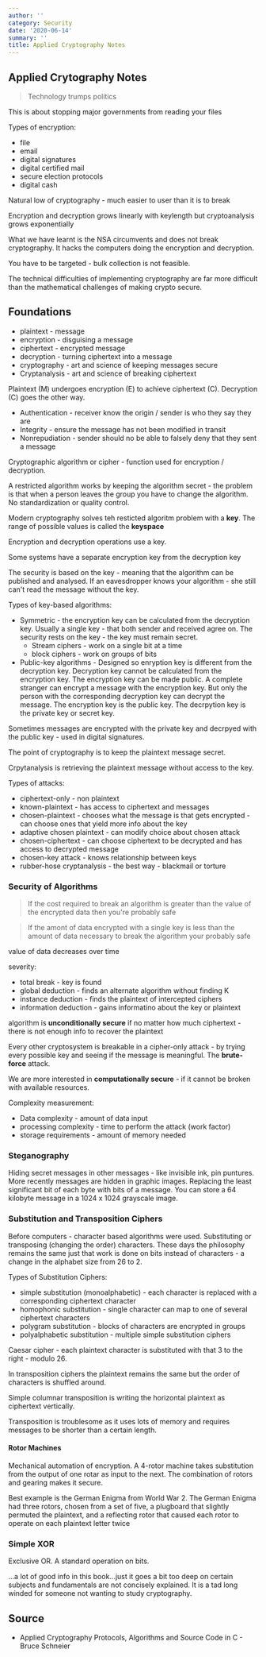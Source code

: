 ```yaml
---
author: ''
category: Security
date: '2020-06-14'
summary: ''
title: Applied Cryptography Notes
---
```

## Applied Crytography Notes

> Technology trumps politics

This is about stopping major governments from reading your files

Types of encryption:

* file
* email
* digital signatures
* digital certified mail
* secure election protocols
* digital cash

Natural low of cryptography - much easier to user than it is to break

Encryption and decryption grows linearly with keylength but cryptoanalysis grows exponentially

What we have learnt is the NSA circumvents and does not break cryptography. It hacks the computers doing the encryption and decryption.

You have to be targeted - bulk collection is not feasible.

The technical difficulties of implementing cryptography are far more difficult than the mathematical challenges of making crypto secure.

## Foundations

* plaintext - message
* encryption - disguising a message
* ciphertext - encrypted message
* decryption - turning ciphertext into a message
* cryptography - art and science of keeping messages secure
* Cryptanalysis - art and science of breaking ciphertext

Plaintext (M) undergoes encryption (E) to achieve ciphertext (C). Decryption (C) goes the other way.

* Authentication - receiver know the origin / sender is who they say they are
* Integrity - ensure the message has not been modified in transit
* Nonrepudiation - sender should no be able to falsely deny that they sent a message

Cryptographic algorithm or cipher - function used for encryption  / decryption.

A restricted algorithm works by keeping the algorithm secret - the problem is that when a person leaves the group you have to change the algorithm. No standardization or quality control.

Modern cryptography solves teh resticted algoritm problem with a **key**.
The range of possible values is called the **keyspace**

Encryption and decryption operations use a key.

Some systems have a separate encryption key from the decryption key

The security is based on the key - meaning that the algorithm can be published and analysed.
If an eavesdropper knows your algorithm - she still can't read the message without the key.

Types of key-based algorithms:

* Symmetric - the encryption key can be calculated from the decryption key. Usually a single key - that both sender and received agree on. The security rests on the key - the key must remain secret.
    * Stream ciphers - work on a single bit at a time
    * block ciphers - work on groups of bits
* Public-key algorithms - Designed so enryption key is different from the decryption key. Decryption key cannot be calculated from the encryption key. The encryption key can be made public. A complete stranger can encrypt a message with the encryption key. But only the person with the corresponding decryption key can decrypt the message. The encryption key is the public key. The decrpytion key is the private key or secret key.

Sometimes messages are encrypted with the private key and decrpyed with the public key - used in digital signatures.

The point of cryptography is to keep the plaintext message secret.

Crpytanalysis is retrieving the plaintext message without access to the key.

Types of attacks:

* ciphertext-only - non plaintext
* known-plaintext - has access to ciphertext and messages
* chosen-plaintext - chooses what the message is that gets encrypted - can choose ones that yield more info about the key
* adaptive chosen plaintext - can modify choice about chosen attack
* chosen-ciphertext - can choose ciphertext to be decrypted and has access to decrypted message
* chosen-key attack - knows relationship between keys
* rubber-hose cryptanalysis - the best way - blackmail or torture

### Security of Algorithms

> If the cost required to break an algorithm is greater than the value of the encrypted data then you're probably safe

> If the amont of data encrypted with a single key is less than the amount of data necessary to break the algorithm your probably safe

value of data decreases over time

severity:

* total break - key is found
* global deduction - finds an alternate algorithm without finding K
* instance deduction - finds the plaintext of intercepted ciphers
* information deduction - gains informatino about the key or plaintext

algorithm is **unconditionally secure** if no matter how much ciphertext - there is not enough info to recover the plaintext

Every other cryptosystem is breakable in a cipher-only attack - by trying every possible key and seeing if the message is meaningful. The **brute-force** attack.

We are more interested in **computationally secure** - if it cannot be broken with available resources.

Complexity measurement:

* Data complexity - amount of data input
* processing complexity - time to perform the attack (work factor)
* storage requirements - amount of memory needed

### Steganography

Hiding secret messages in other messages - like invisible ink, pin puntures. More recently messages are hidden in graphic images. Replacing the least significant bit of each byte with bits of a message. You can store a 64 kilobyte message in a 1024 x 1024 grayscale image.

### Substitution and Transposition Ciphers

Before computers - character based algorithms were used. Substituting or transposing (changing the order) characters.
These days the philosophy remains the same just that work is done on bits instead of characters - a change in the alphabet size from 26 to 2.

Types of Substitution Ciphers:

* simple substitution (monoalphabetic) - each character is replaced with a corresponding ciphertext character
* homophonic substitution - single character can map to one of several ciphertext characters
* polygram substitution - blocks of characters are encrypted in groups
* polyalphabetic substitution - multiple simple substitution ciphers

Caesar cipher - each plaintext character is substituted with that 3 to the right - modulo 26.

In transposition ciphers the plaintext remains the same but the order of characters is shuffled around.

Simple columnar transposition is writing the horizontal plaintext as ciphertext vertically.

Transposition is troublesome as it uses lots of memory and requires messages to be shorter than a certain length.

#### Rotor Machines

Mechanical automation of encryption. A 4-rotor machine takes substitution from the output of one rotar as input to the next.
The combination of rotors and gearing makes it secure.

Best example is the German Enigma from World War 2.
The German Enigma had three rotors, chosen from a set of five, a plugboard that slightly permuted the plaintext, and a reflecting rotor that caused each rotor to oper­ate on each plaintext letter twice

### Simple XOR

Exclusive OR.
A standard operation on bits.



...a lot of good info in this book...just it goes a bit too deep on certain subjects and fundamentals are not concisely explained. It is a tad long winded for someone not wanting to study cryptography.

## Source

* Applied Cryptography Protocols, Algorithms and Source Code in C - Bruce Schneier
